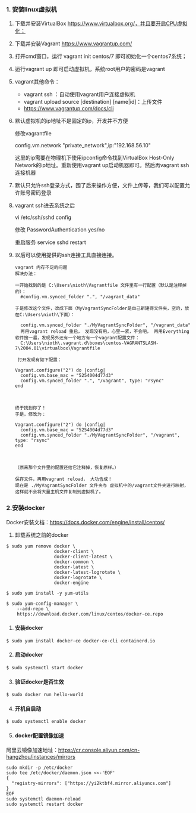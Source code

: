 ### 1. 安装linux虚拟机

1. 下载并安装VirtualBox https://www.virtualbox.org/，并且要开启CPU虚拟化；
2. 下载并安装Vagrant https://www.vagrantup.com/

3. 打开cmd窗口，运行 vagrant init centos/7 即可初始化一个centos7系统；

4. 运行vagrant up 即可启动虚拟机，系统root用户的密码是vagrant

5. vagrant其他命令：

   - vagrant ssh ：自动使用vagrant用户连接虚拟机
   - vagrant upload source [destination] [name|id]：上传文件
   - https://www.vagrantup.com/docs/cli

6. 默认虚拟机的ip地址不是固定的ip，开发并不方便

   修改vagrantfile

   config.vm.network "private_network",ip:"192.168.56.10"

   这里的ip需要在物理机下使用ipconfig命令找到VirtualBox Host-Only Network的ip地址。重新使用vagrant up启动机器即可。然后再vagrant ssh连接机器

7. 默认只允许ssh登录方式，围了后来操作方便，文件上传等，我们可以配置允许账号密码登录

8. vagrant ssh进去系统之后

   vi /etc/ssh/sshd config

   修改 PasswordAuthentication yes/no

   重启服务 service sshd restart

9. 以后可以使用提供的ssh连接工具直接连接。

   ```
   vagrant 内存不足的问题
   解决办法：
    
   一开始找到的是 C:\Users\nioth\Vagrantfile 文件里有一行配置（默认是注释掉的）：
     #config.vm.synced_folder ".", "/vagrant_data"
    
   于是修改这个文件，改成下面（MyVagrantSyncFolder是自己新建得文件夹，空的，放在C:\Users\nioth\下面）：
    
     config.vm.synced_folder "./MyVagrantSyncFolder", "/vagrant_data"
     再用vagrant reload 重启， 发现没有用，心里一紧，不会吧， 再用Everything软件搜一遍，发现另外还有一个地方有一个vagrant配置文件：
     C:\Users\nioth\.vagrant.d\boxes\centos-VAGRANTSLASH-7\2004.01\virtualbox\Vagrantfile
    
    打开发现有如下配置：
    
   Vagrant.configure("2") do |config|
     config.vm.base_mac = "5254004d77d3"
     config.vm.synced_folder ".", "/vagrant", type: "rsync"
   end
    
    
    
   终于找到你了！ 
   于是，修改为：
    
   Vagrant.configure("2") do |config|
     config.vm.base_mac = "5254004d77d3"
     config.vm.synced_folder "./MyVagrantSyncFolder", "/vagrant", type: "rsync"
   end
    
    
    
   （原来那个文件里的配置还给它注释掉，恢复原样。）
    
   保存文件，再用vagrant reload， 大功告成！
   现在是 ./MyVagrantSyncFolder 文件夹与 虚拟机中的/vagrant文件夹进行映射， 这样就不会将大量主机文件复制到虚拟机了。
   ```

   

### 2.安装docker

Docker安装文档：https://docs.docker.com/engine/install/centos/

1. 卸载系统之前的docker

```
$ sudo yum remove docker \
                  docker-client \
                  docker-client-latest \
                  docker-common \
                  docker-latest \
                  docker-latest-logrotate \
                  docker-logrotate \
                  docker-engine
```

```
$ sudo yum install -y yum-utils

$ sudo yum-config-manager \
    --add-repo \
    https://download.docker.com/linux/centos/docker-ce.repo
```

1. #### 安装docker

```
$ sudo yum install docker-ce docker-ce-cli containerd.io
```

2. #### 启动docker

```
$ sudo systemctl start docker
```

3. #### 验证docker是否生效

```
$ sudo docker run hello-world
```

4. #### 开机自启动

```
$ sudo systemctl enable docker
```

5. #### docker配置镜像加速

阿里云镜像加速地址：https://cr.console.aliyun.com/cn-hangzhou/instances/mirrors

```
sudo mkdir -p /etc/docker
sudo tee /etc/docker/daemon.json <<-'EOF'
{
  "registry-mirrors": ["https://yi2ktbf4.mirror.aliyuncs.com"]
}
EOF
sudo systemctl daemon-reload
sudo systemctl restart docker
```

